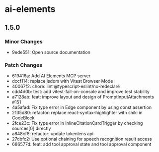 # ai-elements

## 1.5.0

### Minor Changes

- 9ede551: Open source documentation

### Patch Changes

- 619416a: Add AI Elements MCP server
- dccf114: replace jsdom with Vitest Browser Mode
- 40067f2: chore: lint @typescript-eslint/no-redeclare
- cdd4d0b: test: add vitest-fail-on-console and improve test stability
- a7128ab: feat: improve layout and design of PromptInputAttachments #151
- 4a5afad: Fix type error in Edge component by using const assertion
- 2135d80: refactor: replace react-syntax-highlighter with shiki in CodeBlock
- 2fce23c: Fix type error in InlineCitationCardTrigger by checking sources[0] directly
- a848cf8: refactor: update tokenlens api
- 27dbfc2: Use optional chaining for speech recognition result access
- 686577d: feat: add tool approval state and tool approval component
